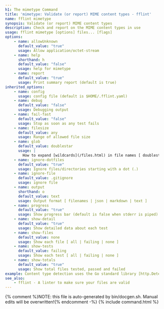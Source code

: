 ```yaml
---
h1: The mimetype Command
title: 'mimetype: Validate (or report) MIME content types - fflint'
name: fflint mimetype
synopsis: Validate (or report) MIME content types
description: Check and report on the MIME content types in use
usage: fflint mimetype [options] files... [flags]
options:
    - name: allowUnknown
      default_value: "true"
      usage: Allow application/octet-stream
    - name: help
      shorthand: h
      default_value: "false"
      usage: help for mimetype
    - name: report
      default_value: "true"
      usage: Print summary report (default is true)
inherited_options:
    - name: config
      usage: config file (default is $HOME/.fflint.yaml)
    - name: debug
      default_value: "false"
      usage: Debugging output
    - name: fail-fast
      default_value: "false"
      usage: Stop as soon as any test fails
    - name: filesize
      default_value: any
      usage: Range of allowed file size
    - name: glob
      default_value: doublestar
      usage: |
        How to expand [wildcards](/files.html) in file names [ doublestar | golang | none ]
    - name: ignore-dotfiles
      default_value: "true"
      usage: Ignore files/directories starting with a dot (.)
    - name: ignore-file
      default_value: .gitignore
      usage: ignore file
    - name: output
      shorthand: o
      default_value: text
      usage: Output format [ filenames | json | markdown | text ]
    - name: progress
      default_value: "true"
      usage: Show progress bar (default is false when stderr is piped)
    - name: show-detail
      default_value: "true"
      usage: Show detailed data about each test
    - name: show-files
      default_value: none
      usage: Show each file [ all | failing | none ]
    - name: show-tests
      default_value: failing
      usage: Show each test [ all | failing | none ]
    - name: show-totals
      default_value: "true"
      usage: Show total files tested, passed and failed
example: Content type detection uses the Go standard library [http.DetectContentType](https://golang.org/pkg/net/http/#DetectContentType) function.
see_also:
    - fflint - A linter to make sure your files are valid
---
```

{% comment %}NOTE: this file is auto-generated by bin/docgen.sh.  Manual edits will be overwritten!{% endcomment -%}
{% include command.html %}
